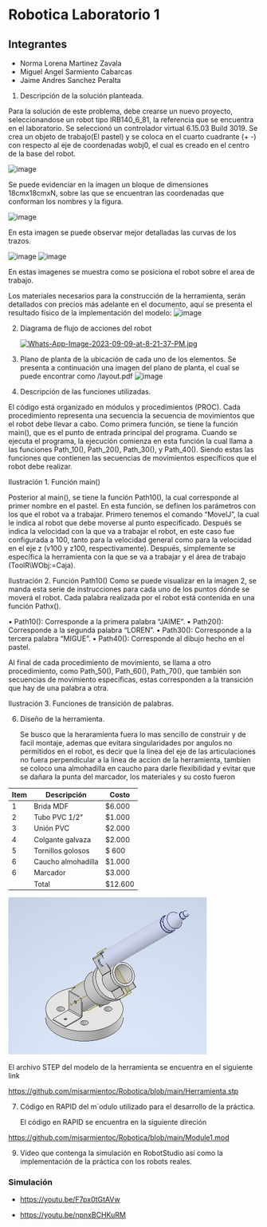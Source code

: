 

# Robotica Laboratorio 1

## Integrantes

- Norma Lorena Martinez Zavala
- Miguel Angel Sarmiento Cabarcas
- Jaime Andres Sanchez Peralta


1. Descripción de la solución planteada.

Para la solución de este problema, debe crearse un nuevo proyecto, seleccionandose un robot tipo IRB140_6_81, la referencia que se encuentra en el laboratorio. Se seleccionó un controlador virtual 6.15.03 Build 3019.
Se crea un objeto de trabajo(El pastel) y se coloca en el cuarto cuadrante (+ -) con respecto al eje de coordenadas wobj0, el cual es creado en el centro de la base del robot.

![image](https://github.com/misarmientoc/Robotica/assets/66492359/7813bcfb-5279-479a-8c3e-401e874176ab)

Se puede evidenciar en la imagen un bloque de dimensiones 18cmx18cmxN, sobre las que se encuentran las coordenadas que conforman los nombres y la figura.

![image](https://github.com/misarmientoc/Robotica/assets/66492359/d9059fda-b45f-4b79-b9a3-d2c11496dded)

En esta imagen se puede observar mejor detalladas las curvas de los trazos.

![image](https://github.com/misarmientoc/Robotica/assets/66492359/6251e5ae-a1ab-4e13-8da8-188a36668ead)
![image](https://github.com/misarmientoc/Robotica/assets/66492359/ba61187e-594a-4b40-bf35-d868ee84b68a)

En estas imagenes se muestra como se posiciona el robot sobre el area de trabajo.

Los materiales necesarios para la construcción de la herramienta, serán detallados con precios más adelante en el documento, aquí se presenta el resultado físico de la implementación del modelo:
![image](https://github.com/misarmientoc/Robotica/assets/66492359/ebd55e11-ef8c-49e9-9017-1f68f5036145)




2. Diagrama de flujo de acciones del robot <p>
[![Whats-App-Image-2023-09-09-at-8-21-37-PM.jpg](https://i.postimg.cc/63Y674s5/Whats-App-Image-2023-09-09-at-8-21-37-PM.jpg)](https://postimg.cc/tZnGwTCL) <p>
3. Plano de planta de la ubicación de cada uno de los elementos.
Se presenta a continuación una imagen del plano de planta, el cual se puede encontrar como /layout.pdf
 ![image](https://github.com/misarmientoc/Robotica/assets/66492359/f284043a-641f-4f7f-bf3f-3810d222082f)
  
4. Descripción de las funciones utilizadas.

El código está organizado en módulos y procedimientos (PROC). Cada procedimiento representa una secuencia la secuencia de movimientos que el robot debe llevar a cabo.
Como primera función, se tiene la función main(), que es el punto de entrada principal del programa. Cuando se ejecuta el programa, la ejecución comienza en esta función la cual llama a las funciones Path_10(), Path_20(), Path_30(), y Path_40(). Siendo estas las funciones que contienen las secuencias de movimientos específicos que el robot debe realizar.
 
Ilustración 1. Función main()

Posterior al main(), se tiene la función Path10(), la cual corresponde al primer nombre en el pastel. En esta función, se definen los parámetros con los que el robot va a trabajar. Primero tenemos el comando “MovelJ”, la cual le indica al robot que debe moverse al punto especificado.
Después se indica la velocidad con la que va a trabajar el robot, en este caso fue configurada a 100, tanto para la velocidad general como para la velocidad en el eje z (v100 y z100, respectivamente).
Después, simplemente se específica la herramienta con la que se va a trabajar y el área de trabajo (ToolR\WObj:=Caja).
 
Ilustración 2. Función Path10()
Como se puede visualizar en la imagen 2, se manda esta serie de instrucciones para cada uno de los puntos dónde se moverá el robot.
Cada palabra realizada por el robot está contenida en una función Pathx().

•	Path10(): Corresponde a la primera palabra “JAIME”.
•	Path20(): Corresponde a la segunda palabra “LOREN”.
•	Path30(): Corresponde a la tercera palabra “MIGUE”.
•	Path40(): Corresponde al dibujo hecho en el pastel.

Al final de cada procedimiento de movimiento, se llama a otro procedimiento, como Path_50(), Path_60(), Path_70(), que también son secuencias de movimiento específicas, estas corresponden a la transición que hay de una palabra a otra.
 
Ilustración 3. Funciones de transición de palabras.

6. Diseño de la herramienta.
   
   Se busco que la heraramienta fuera lo mas sencillo de construir y de facil montaje, ademas que evitara singularidades por angulos no permitidos en el robot, es decir que la linea del eje de las articulaciones no fuera    perpendicular a la linea de accion de la herramienta, tambien se coloco una almohadilla en caucho para darle flexibilidad y evitar que se dañara la punta del marcador, los materiales y su costo fueron

| Item | Descripción      | Costo |
|------|------------------|-------|
| 1    |Brida MDF         | $6.000|
| 2    |Tubo PVC 1/2"     | $1.000|
| 3    |Unión PVC         | $2.000|
| 4    |Colgante galvaza  | $2.000|
| 5    |Tornillos golosos | $  600|
| 6    |Caucho almohadilla| $1.000|
| 6    |Marcador          | $3.000|
|      |Total             |$12.600|


![image](https://github.com/misarmientoc/Robotica/blob/main/Herramienta.png)

El archivo STEP del modelo de la herramienta se encuentra en el siguiente link 

https://github.com/misarmientoc/Robotica/blob/main/Herramienta.stp

   
7. Código en RAPID del m´odulo utilizado para el desarrollo de la práctica.

   El código en RAPID se encuentra en la siguiente direción 

https://github.com/misarmientoc/Robotica/blob/main/Module1.mod
   
9. Vídeo que contenga la simulación en RobotStudio así como la implementación de la práctica con los robots
reales.

### Simulación 

- https://youtu.be/F7px0tGtAVw

- https://youtu.be/npnxBCHKuRM


  




 


